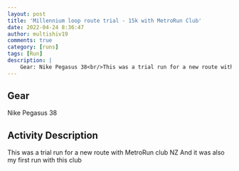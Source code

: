 ```yaml
---
layout: post
title: 'Millennium loop route trial - 15k with MetroRun Club'
date: 2022-04-24 8:36:47
author: multishiv19
comments: true
category: [runs]
tags: [Run]
description: |
    Gear: Nike Pegasus 38<br/>This was a trial run for a new route with MetroRun club NZ<br/>And it was also my first run with this club
---
```


## Gear
Nike Pegasus 38

## Activity Description
This was a trial run for a new route with MetroRun club NZ
And it was also my first run with this club


<div width='100%' class='strava-embed-placeholder' data-embed-type='activity' data-embed-id='7036138319'></div>
<script src='https://strava-embeds.com/embed.js'></script>
